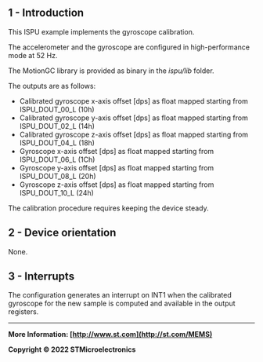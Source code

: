## 1 - Introduction

This ISPU example implements the gyroscope calibration.

The accelerometer and the gyroscope are configured in high-performance mode at 52 Hz.

The MotionGC library is provided as binary in the *ispu/lib* folder.

The outputs are as follows:

* Calibrated gyroscope x-axis offset [dps] as float mapped starting from ISPU_DOUT_00_L (10h)
* Calibrated gyroscope y-axis offset [dps] as float mapped starting from ISPU_DOUT_02_L (14h)
* Calibrated gyroscope z-axis offset [dps] as float mapped starting from ISPU_DOUT_04_L (18h)
* Gyroscope x-axis offset [dps] as float mapped starting from ISPU_DOUT_06_L (1Ch)
* Gyroscope y-axis offset [dps] as float mapped starting from ISPU_DOUT_08_L (20h)
* Gyroscope z-axis offset [dps] as float mapped starting from ISPU_DOUT_10_L (24h)

The calibration procedure requires keeping the device steady.


## 2 - Device orientation

None.


## 3 - Interrupts

The configuration generates an interrupt on INT1 when the calibrated gyroscope for the new sample is computed and available in the output registers.

------

**More Information: [http://www.st.com](http://st.com/MEMS)**

**Copyright © 2022 STMicroelectronics**
